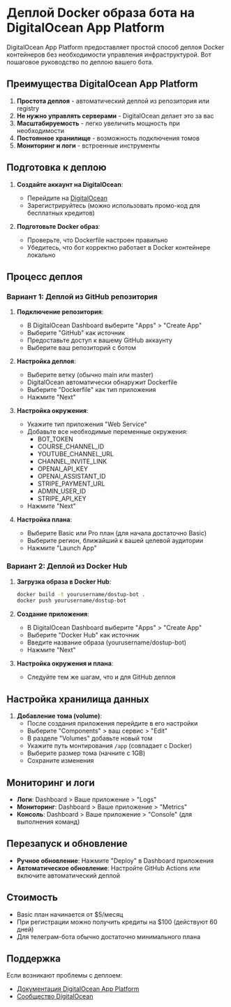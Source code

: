 # Деплой Docker образа бота на DigitalOcean App Platform

DigitalOcean App Platform предоставляет простой способ деплоя Docker контейнеров без необходимости управления инфраструктурой. Вот пошаговое руководство по деплою вашего бота.

## Преимущества DigitalOcean App Platform

1. **Простота деплоя** - автоматический деплой из репозитория или registry
2. **Не нужно управлять серверами** - DigitalOcean делает это за вас
3. **Масштабируемость** - легко увеличить мощность при необходимости
4. **Постоянное хранилище** - возможность подключения томов
5. **Мониторинг и логи** - встроенные инструменты

## Подготовка к деплою

1. **Создайте аккаунт на DigitalOcean**:
   - Перейдите на [DigitalOcean](https://www.digitalocean.com/)
   - Зарегистрируйтесь (можно использовать промо-код для бесплатных кредитов)

2. **Подготовьте Docker образ**:
   - Проверьте, что Dockerfile настроен правильно
   - Убедитесь, что бот корректно работает в Docker контейнере локально

## Процесс деплоя

### Вариант 1: Деплой из GitHub репозитория

1. **Подключение репозитория**:
   - В DigitalOcean Dashboard выберите "Apps" > "Create App"
   - Выберите "GitHub" как источник
   - Предоставьте доступ к вашему GitHub аккаунту
   - Выберите ваш репозиторий с ботом

2. **Настройка деплоя**:
   - Выберите ветку (обычно main или master)
   - DigitalOcean автоматически обнаружит Dockerfile
   - Выберите "Dockerfile" как тип приложения
   - Нажмите "Next"

3. **Настройка окружения**:
   - Укажите тип приложения "Web Service"
   - Добавьте все необходимые переменные окружения:
     - BOT_TOKEN
     - COURSE_CHANNEL_ID
     - YOUTUBE_CHANNEL_URL
     - CHANNEL_INVITE_LINK
     - OPENAI_API_KEY
     - OPENAI_ASSISTANT_ID
     - STRIPE_PAYMENT_URL
     - ADMIN_USER_ID
     - STRIPE_API_KEY
   - Нажмите "Next"

4. **Настройка плана**:
   - Выберите Basic или Pro план (для начала достаточно Basic)
   - Выберите регион, ближайший к вашей целевой аудитории
   - Нажмите "Launch App"

### Вариант 2: Деплой из Docker Hub

1. **Загрузка образа в Docker Hub**:
   ```bash
   docker build -t yourusername/dostup-bot .
   docker push yourusername/dostup-bot
   ```

2. **Создание приложения**:
   - В DigitalOcean Dashboard выберите "Apps" > "Create App"
   - Выберите "Docker Hub" как источник
   - Введите название образа (yourusername/dostup-bot)
   - Нажмите "Next"

3. **Настройка окружения и плана**:
   - Следуйте тем же шагам, что и для GitHub деплоя

## Настройка хранилища данных

1. **Добавление тома (volume)**:
   - После создания приложения перейдите в его настройки
   - Выберите "Components" > ваш сервис > "Edit"
   - В разделе "Volumes" добавьте новый том
   - Укажите путь монтирования `/app` (совпадает с Docker)
   - Выберите размер тома (начните с 1GB)
   - Сохраните изменения

## Мониторинг и логи

- **Логи**: Dashboard > Ваше приложение > "Logs"
- **Мониторинг**: Dashboard > Ваше приложение > "Metrics"
- **Консоль**: Dashboard > Ваше приложение > "Console" (для выполнения команд)

## Перезапуск и обновление

- **Ручное обновление**: Нажмите "Deploy" в Dashboard приложения
- **Автоматическое обновление**: Настройте GitHub Actions или включите автоматический деплой

## Стоимость

- Basic план начинается от $5/месяц
- При регистрации можно получить кредиты на $100 (действуют 60 дней)
- Для телеграм-бота обычно достаточно минимального плана

## Поддержка

Если возникают проблемы с деплоем:
- [Документация DigitalOcean App Platform](https://docs.digitalocean.com/products/app-platform/)
- [Сообщество DigitalOcean](https://www.digitalocean.com/community)
